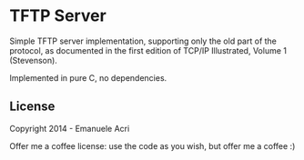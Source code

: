 TFTP Server
===========

Simple TFTP server implementation, supporting only the old part of the protocol, as documented in the first edition of TCP/IP Illustrated, Volume 1 (Stevenson).

Implemented in pure C, no dependencies.

License
-------

Copyright 2014 - Emanuele Acri

Offer me a coffee license: use the code as you wish, but offer me a coffee :)

